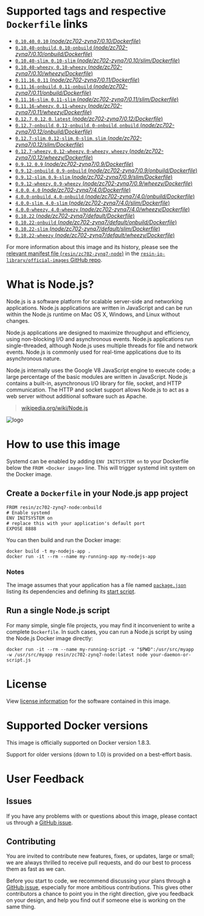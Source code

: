 # Supported tags and respective `Dockerfile` links

-	[`0.10.40`, `0.10` (*node/zc702-zynq7/0.10/Dockerfile*)](https://github.com/resin-io-library/base-images/blob/4df1311c1ca1df7be056a759030c7eb571d2be54/node/zc702-zynq7/0.10/Dockerfile)
-	[`0.10.40-onbuild`, `0.10-onbuild` (*node/zc702-zynq7/0.10/onbuild/Dockerfile*)](https://github.com/resin-io-library/base-images/blob/c4f86f276a6da51e6c063b00ba52df0ad86f47c3/node/zc702-zynq7/0.10/onbuild/Dockerfile)
-	[`0.10.40-slim`, `0.10-slim` (*node/zc702-zynq7/0.10/slim/Dockerfile*)](https://github.com/resin-io-library/base-images/blob/4df1311c1ca1df7be056a759030c7eb571d2be54/node/zc702-zynq7/0.10/slim/Dockerfile)
-	[`0.10.40-wheezy`, `0.10-wheezy` (*node/zc702-zynq7/0.10/wheezy/Dockerfile*)](https://github.com/resin-io-library/base-images/blob/4df1311c1ca1df7be056a759030c7eb571d2be54/node/zc702-zynq7/0.10/wheezy/Dockerfile)
-	[`0.11.16`, `0.11` (*node/zc702-zynq7/0.11/Dockerfile*)](https://github.com/resin-io-library/base-images/blob/4df1311c1ca1df7be056a759030c7eb571d2be54/node/zc702-zynq7/0.11/Dockerfile)
-	[`0.11.16-onbuild`, `0.11-onbuild` (*node/zc702-zynq7/0.11/onbuild/Dockerfile*)](https://github.com/resin-io-library/base-images/blob/2fa97540911026369eaf9bd1574a8e7b59e99091/node/zc702-zynq7/0.11/onbuild/Dockerfile)
-	[`0.11.16-slim`, `0.11-slim` (*node/zc702-zynq7/0.11/slim/Dockerfile*)](https://github.com/resin-io-library/base-images/blob/4df1311c1ca1df7be056a759030c7eb571d2be54/node/zc702-zynq7/0.11/slim/Dockerfile)
-	[`0.11.16-wheezy`, `0.11-wheezy` (*node/zc702-zynq7/0.11/wheezy/Dockerfile*)](https://github.com/resin-io-library/base-images/blob/4df1311c1ca1df7be056a759030c7eb571d2be54/node/zc702-zynq7/0.11/wheezy/Dockerfile)
-	[`0.12.7`, `0.12`, `0`, `latest` (*node/zc702-zynq7/0.12/Dockerfile*)](https://github.com/resin-io-library/base-images/blob/4df1311c1ca1df7be056a759030c7eb571d2be54/node/zc702-zynq7/0.12/Dockerfile)
-	[`0.12.7-onbuild`, `0.12-onbuild`, `0-onbuild`, `onbuild` (*node/zc702-zynq7/0.12/onbuild/Dockerfile*)](https://github.com/resin-io-library/base-images/blob/c4f86f276a6da51e6c063b00ba52df0ad86f47c3/node/zc702-zynq7/0.12/onbuild/Dockerfile)
-	[`0.12.7-slim`, `0.12-slim`, `0-slim`, `slim` (*node/zc702-zynq7/0.12/slim/Dockerfile*)](https://github.com/resin-io-library/base-images/blob/4df1311c1ca1df7be056a759030c7eb571d2be54/node/zc702-zynq7/0.12/slim/Dockerfile)
-	[`0.12.7-wheezy`, `0.12-wheezy`, `0-wheezy`, `wheezy` (*node/zc702-zynq7/0.12/wheezy/Dockerfile*)](https://github.com/resin-io-library/base-images/blob/4df1311c1ca1df7be056a759030c7eb571d2be54/node/zc702-zynq7/0.12/wheezy/Dockerfile)
-	[`0.9.12`, `0.9` (*node/zc702-zynq7/0.9/Dockerfile*)](https://github.com/resin-io-library/base-images/blob/4df1311c1ca1df7be056a759030c7eb571d2be54/node/zc702-zynq7/0.9/Dockerfile)
-	[`0.9.12-onbuild`, `0.9-onbuild` (*node/zc702-zynq7/0.9/onbuild/Dockerfile*)](https://github.com/resin-io-library/base-images/blob/2fa97540911026369eaf9bd1574a8e7b59e99091/node/zc702-zynq7/0.9/onbuild/Dockerfile)
-	[`0.9.12-slim`, `0.9-slim` (*node/zc702-zynq7/0.9/slim/Dockerfile*)](https://github.com/resin-io-library/base-images/blob/4df1311c1ca1df7be056a759030c7eb571d2be54/node/zc702-zynq7/0.9/slim/Dockerfile)
-	[`0.9.12-wheezy`, `0.9-wheezy` (*node/zc702-zynq7/0.9/wheezy/Dockerfile*)](https://github.com/resin-io-library/base-images/blob/4df1311c1ca1df7be056a759030c7eb571d2be54/node/zc702-zynq7/0.9/wheezy/Dockerfile)
-	[`4.0.0`, `4.0` (*node/zc702-zynq7/4.0/Dockerfile*)](https://github.com/resin-io-library/base-images/blob/4df1311c1ca1df7be056a759030c7eb571d2be54/node/zc702-zynq7/4.0/Dockerfile)
-	[`4.0.0-onbuild`, `4.0-onbuild` (*node/zc702-zynq7/4.0/onbuild/Dockerfile*)](https://github.com/resin-io-library/base-images/blob/c4f86f276a6da51e6c063b00ba52df0ad86f47c3/node/zc702-zynq7/4.0/onbuild/Dockerfile)
-	[`4.0.0-slim`, `4.0-slim` (*node/zc702-zynq7/4.0/slim/Dockerfile*)](https://github.com/resin-io-library/base-images/blob/4df1311c1ca1df7be056a759030c7eb571d2be54/node/zc702-zynq7/4.0/slim/Dockerfile)
-	[`4.0.0-wheezy`, `4.0-wheezy` (*node/zc702-zynq7/4.0/wheezy/Dockerfile*)](https://github.com/resin-io-library/base-images/blob/4df1311c1ca1df7be056a759030c7eb571d2be54/node/zc702-zynq7/4.0/wheezy/Dockerfile)
-	[`0.10.22` (*node/zc702-zynq7/default/Dockerfile*)](https://github.com/resin-io-library/base-images/blob/4df1311c1ca1df7be056a759030c7eb571d2be54/node/zc702-zynq7/default/Dockerfile)
-	[`0.10.22-onbuild` (*node/zc702-zynq7/default/onbuild/Dockerfile*)](https://github.com/resin-io-library/base-images/blob/2fa97540911026369eaf9bd1574a8e7b59e99091/node/zc702-zynq7/default/onbuild/Dockerfile)
-	[`0.10.22-slim` (*node/zc702-zynq7/default/slim/Dockerfile*)](https://github.com/resin-io-library/base-images/blob/4df1311c1ca1df7be056a759030c7eb571d2be54/node/zc702-zynq7/default/slim/Dockerfile)
-	[`0.10.22-wheezy` (*node/zc702-zynq7/default/wheezy/Dockerfile*)](https://github.com/resin-io-library/base-images/blob/4df1311c1ca1df7be056a759030c7eb571d2be54/node/zc702-zynq7/default/wheezy/Dockerfile)

For more information about this image and its history, please see the [relevant manifest file (`resin/zc702-zynq7-node`)](https://github.com/resin-io-library/official-images/blob/master/library/zc702-zynq7-node) in the [`resin-io-library/official-images` GitHub repo](https://github.com/resin-io-library/official-images).

# What is Node.js?

Node.js is a software platform for scalable server-side and networking applications. Node.js applications are written in JavaScript and can be run within the Node.js runtime on Mac OS X, Windows, and Linux without changes.

Node.js applications are designed to maximize throughput and efficiency, using non-blocking I/O and asynchronous events. Node.js applications run single-threaded, although Node.js uses multiple threads for file and network events. Node.js is commonly used for real-time applications due to its asynchronous nature.

Node.js internally uses the Google V8 JavaScript engine to execute code; a large percentage of the basic modules are written in JavaScript. Node.js contains a built-in, asynchronous I/O library for file, socket, and HTTP communication. The HTTP and socket support allows Node.js to act as a web server without additional software such as Apache.

> [wikipedia.org/wiki/Node.js](https://en.wikipedia.org/wiki/Node.js)

![logo](https://raw.githubusercontent.com/resin-io-library/docs/master/zc702-zynq7-node/logo.png)

# How to use this image

Systemd can be enabled by adding `ENV INITSYSTEM on` to your Dockerfile below the `FROM <Docker image>` line. This will trigger systemd init system on the Docker image.

## Create a `Dockerfile` in your Node.js app project

	FROM resin/zc702-zynq7-node:onbuild
	# Enable systemd
	ENV INITSYSTEM on
	# replace this with your application's default port
	EXPOSE 8888

You can then build and run the Docker image:

	docker build -t my-nodejs-app .
	docker run -it --rm --name my-running-app my-nodejs-app

### Notes

The image assumes that your application has a file named [`package.json`](https://docs.npmjs.com/files/package.json) listing its dependencies and defining its [start script](https://docs.npmjs.com/misc/scripts#default-values).

## Run a single Node.js script

For many simple, single file projects, you may find it inconvenient to write a complete `Dockerfile`. In such cases, you can run a Node.js script by using the Node.js Docker image directly:

	docker run -it --rm --name my-running-script -v "$PWD":/usr/src/myapp -w /usr/src/myapp resin/zc702-zynq7-node:latest node your-daemon-or-script.js

# License

View [license information](https://github.com/joyent/node/blob/master/LICENSE) for the software contained in this image.

# Supported Docker versions

This image is officially supported on Docker version 1.8.3.

Support for older versions (down to 1.0) is provided on a best-effort basis.

# User Feedback

## Issues

If you have any problems with or questions about this image, please contact us through a [GitHub issue](https://github.com/resin-io-library/base-images/issues).

## Contributing

You are invited to contribute new features, fixes, or updates, large or small; we are always thrilled to receive pull requests, and do our best to process them as fast as we can.

Before you start to code, we recommend discussing your plans through a [GitHub issue](https://github.com/resin-io-library/base-images/issues), especially for more ambitious contributions. This gives other contributors a chance to point you in the right direction, give you feedback on your design, and help you find out if someone else is working on the same thing.
